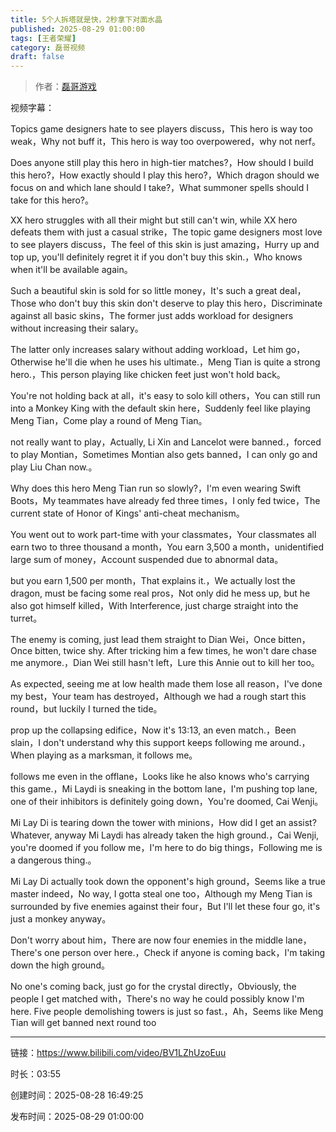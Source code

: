 ```yaml
---
title: 5个人拆塔就是快，2秒拿下对面水晶
published: 2025-08-29 01:00:00
tags: [王者荣耀]
category: 磊哥视频
draft: false
---
```



> 作者：[磊哥游戏](https://space.bilibili.com/268941858?spm_id_from=333.788.upinfo.head.click)

视频字幕：

Topics game designers hate to see players discuss，This hero is way too weak，Why not buff it，This hero is way too overpowered，why not nerf。

Does anyone still play this hero in high-tier matches?，How should I build this hero?，How exactly should I play this hero?，Which dragon should we focus on and which lane should I take?，What summoner spells should I take for this hero?。

XX hero struggles with all their might but still can't win, while XX hero defeats them with just a casual strike，The topic game designers most love to see players discuss，The feel of this skin is just amazing，Hurry up and top up, you'll definitely regret it if you don't buy this skin.，Who knows when it'll be available again。

Such a beautiful skin is sold for so little money，It's such a great deal，Those who don't buy this skin don't deserve to play this hero，Discriminate against all basic skins，The former just adds workload for designers without increasing their salary。

The latter only increases salary without adding workload，Let him go，Otherwise he'll die when he uses his ultimate.，Meng Tian is quite a strong hero.，This person playing like chicken feet just won't hold back。

You're not holding back at all，it's easy to solo kill others，You can still run into a Monkey King with the default skin here，Suddenly feel like playing Meng Tian，Come play a round of Meng Tian。

not really want to play，Actually, Li Xin and Lancelot were banned.，forced to play Montian，Sometimes Montian also gets banned，I can only go and play Liu Chan now.。

Why does this hero Meng Tian run so slowly?，I'm even wearing Swift Boots，My teammates have already fed three times，I only fed twice，The current state of Honor of Kings' anti-cheat mechanism。

You went out to work part-time with your classmates，Your classmates all earn two to three thousand a month，You earn 3,500 a month，unidentified large sum of money，Account suspended due to abnormal data。

but you earn 1,500 per month，That explains it.，We actually lost the dragon, must be facing some real pros，Not only did he mess up, but he also got himself killed，With Interference, just charge straight into the turret。

The enemy is coming, just lead them straight to Dian Wei，Once bitten，Once bitten, twice shy. After tricking him a few times, he won't dare chase me anymore.，Dian Wei still hasn't left，Lure this Annie out to kill her too。

As expected, seeing me at low health made them lose all reason，I've done my best，Your team has destroyed，Although we had a rough start this round，but luckily I turned the tide。

prop up the collapsing edifice，Now it's 13:13, an even match.，Been slain，I don't understand why this support keeps following me around.，When playing as a marksman, it follows me。

follows me even in the offlane，Looks like he also knows who's carrying this game.，Mi Laydi is sneaking in the bottom lane，I'm pushing top lane, one of their inhibitors is definitely going down，You're doomed, Cai Wenji。

Mi Lay Di is tearing down the tower with minions，How did I get an assist? Whatever, anyway Mi Laydi has already taken the high ground.，Cai Wenji, you're doomed if you follow me，I'm here to do big things，Following me is a dangerous thing.。

Mi Lay Di actually took down the opponent's high ground，Seems like a true master indeed，No way, I gotta steal one too，Although my Meng Tian is surrounded by five enemies against their four，But I'll let these four go, it's just a monkey anyway。

Don't worry about him，There are now four enemies in the middle lane，There's one person over here.，Check if anyone is coming back，I'm taking down the high ground。

No one's coming back, just go for the crystal directly，Obviously, the people I get matched with，There's no way he could possibly know I'm here. Five people demolishing towers is just so fast.，Ah，Seems like Meng Tian will get banned next round too

---

链接：https://www.bilibili.com/video/BV1LZhUzoEuu

时长：03:55

创建时间：2025-08-28 16:49:25

发布时间：2025-08-29 01:00:00
